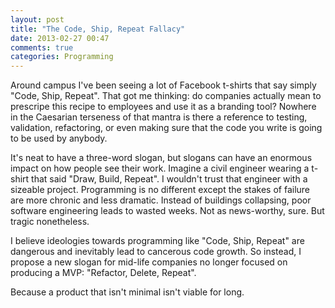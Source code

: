 ```yaml
---
layout: post
title: "The Code, Ship, Repeat Fallacy"
date: 2013-02-27 00:47
comments: true
categories: Programming
---
```

<p>Around campus I've been seeing a lot of Facebook t-shirts that say simply
"Code, Ship, Repeat". That got me thinking: do companies actually
mean to prescripe this recipe to employees and use it as a branding tool? 
Nowhere in the Caesarian terseness of that mantra is there a reference to
testing, validation, refactoring, or even making sure that the code you write is
going to be used by anybody. 
<br>
<p>It's neat to have a three-word slogan, but slogans can have an enormous impact on 
how people see their work. Imagine a civil engineer wearing a t-shirt that said
"Draw, Build, Repeat". I wouldn't trust that engineer with a sizeable project. 
Programming is no different except the stakes of failure are more chronic and
less dramatic. Instead of buildings collapsing, poor software engineering leads
to wasted weeks. Not as news-worthy, sure. But tragic nonetheless.
<br>
<p>I believe ideologies towards programming like "Code, Ship, Repeat" are
dangerous and inevitably lead to cancerous code growth. So instead, I propose a
new slogan for mid-life companies no longer focused on producing a MVP:
"Refactor, Delete, Repeat". 
<br>
<p>Because a product that isn't minimal isn't viable for long. 
